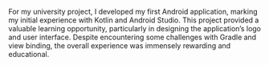 For my university project, I developed my first Android application, marking my initial experience with Kotlin and Android Studio. This project provided a valuable learning opportunity, particularly in designing the application’s logo and user interface. Despite encountering some challenges with Gradle and view binding, the overall experience was immensely rewarding and educational.
